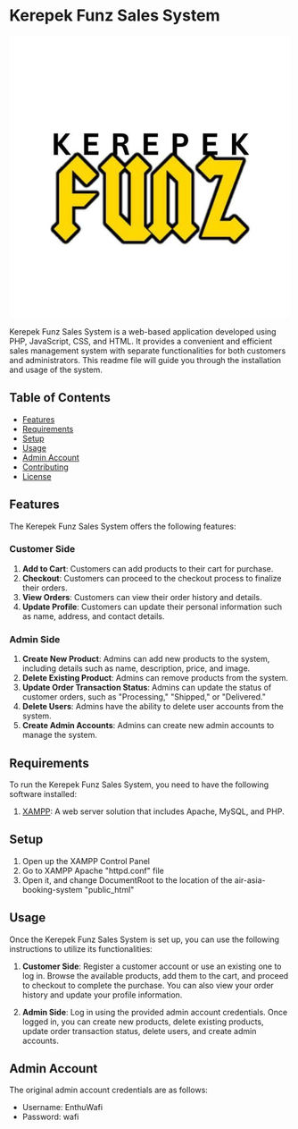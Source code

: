 # Kerepek Funz Sales System

![Kerepek Funz Sales System Logo](/public_html/assets/images/icon2.jpg)

Kerepek Funz Sales System is a web-based application developed using PHP, JavaScript, CSS, and HTML. It provides a convenient and efficient sales management system with separate functionalities for both customers and administrators. This readme file will guide you through the installation and usage of the system.

## Table of Contents
- [Features](#features)
- [Requirements](#requirements)
- [Setup](#setup)
- [Usage](#usage)
- [Admin Account](#admin-account)
- [Contributing](#contributing)
- [License](#license)

## Features
The Kerepek Funz Sales System offers the following features:

### Customer Side
1. **Add to Cart**: Customers can add products to their cart for purchase.
2. **Checkout**: Customers can proceed to the checkout process to finalize their orders.
3. **View Orders**: Customers can view their order history and details.
4. **Update Profile**: Customers can update their personal information such as name, address, and contact details.

### Admin Side
1. **Create New Product**: Admins can add new products to the system, including details such as name, description, price, and image.
2. **Delete Existing Product**: Admins can remove products from the system.
3. **Update Order Transaction Status**: Admins can update the status of customer orders, such as "Processing," "Shipped," or "Delivered."
4. **Delete Users**: Admins have the ability to delete user accounts from the system.
5. **Create Admin Accounts**: Admins can create new admin accounts to manage the system.

## Requirements
To run the Kerepek Funz Sales System, you need to have the following software installed:

1. [XAMPP](https://www.apachefriends.org/index.html): A web server solution that includes Apache, MySQL, and PHP.

## Setup
1. Open up the XAMPP Control Panel
2. Go to XAMPP Apache "httpd.conf" file
3. Open it, and change DocumentRoot to the location of the air-asia-booking-system "public_html"

## Usage
Once the Kerepek Funz Sales System is set up, you can use the following instructions to utilize its functionalities:

1. **Customer Side**: Register a customer account or use an existing one to log in. Browse the available products, add them to the cart, and proceed to checkout to complete the purchase. You can also view your order history and update your profile information.

2. **Admin Side**: Log in using the provided admin account credentials. Once logged in, you can create new products, delete existing products, update order transaction status, delete users, and create admin accounts.

## Admin Account
The original admin account credentials are as follows:

- Username: EnthuWafi
- Password: wafi
